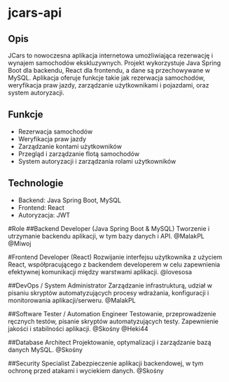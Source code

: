 # jcars-api
## Opis
JCars to nowoczesna aplikacja internetowa umożliwiająca rezerwację i wynajem samochodów ekskluzywnych. Projekt wykorzystuje Java Spring Boot dla backendu, React dla frontendu, a dane są przechowywane w MySQL. Aplikacja oferuje funkcje takie jak rezerwacja samochodów, weryfikacja praw jazdy, zarządzanie użytkownikami i pojazdami, oraz system autoryzacji.

## Funkcje
- Rezerwacja samochodów
- Weryfikacja praw jazdy
- Zarządzanie kontami użytkowników
- Przegląd i zarządzanie flotą samochodów
- System autoryzacji i zarządzania rolami użytkowników

## Technologie
- Backend: Java Spring Boot, MySQL
- Frontend: React
- Autoryzacja: JWT
  
#Role
##Backend Developer (Java Spring Boot & MySQL)
Tworzenie i utrzymanie backendu aplikacji, w tym bazy danych i API. @MalakPL @Miwoj

#Frontend Developer (React)
Rozwijanie interfejsu użytkownika z użyciem React, współpracującego z backendem developerem w celu zapewnienia efektywnej komunikacji między warstwami aplikacji. @lovesosa

##DevOps / System Administrator
Zarządzanie infrastrukturą, udział w pisaniu skryptów automatyzujących procesy wdrażania, konfiguracji i monitorowania aplikacji/serweru. @MalakPL

##Software Tester / Automation Engineer
Testowanie, przeprowadzenie ręcznych testów, pisanie skryptów automatyzujących testy. Zapewnienie jakości i stabilności aplikacji. @Skośny @Heki44

##Database Architect
Projektowanie, optymalizacji i zarządzanie bazą danych MySQL. @Skośny

##Security Specialist
Zabezpieczenie aplikacji backendowej, w tym ochronę przed atakami i wyciekiem danych. @Skośny
